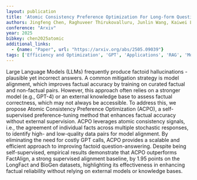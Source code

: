```yaml
---
layout: publication
title: 'Atomic Consistency Preference Optimization For Long-form Question Answering'
authors: Jingfeng Chen, Raghuveer Thirukovalluru, Junlin Wang, Kaiwei Luo, Bhuwan Dhingra
conference: "Arxiv"
year: 2025
bibkey: chen2025atomic
additional_links:
  - {name: "Paper", url: "https://arxiv.org/abs/2505.09039"}
tags: ['Efficiency and Optimization', 'GPT', 'Applications', 'RAG', 'Model Architecture', 'Training Techniques']
---
```

Large Language Models (LLMs) frequently produce factoid hallucinations - plausible yet incorrect answers. A common mitigation strategy is model alignment, which improves factual accuracy by training on curated factual and non-factual pairs. However, this approach often relies on a stronger model (e.g., GPT-4) or an external knowledge base to assess factual correctness, which may not always be accessible. To address this, we propose Atomic Consistency Preference Optimization (ACPO), a self-supervised preference-tuning method that enhances factual accuracy without external supervision. ACPO leverages atomic consistency signals, i.e., the agreement of individual facts across multiple stochastic responses, to identify high- and low-quality data pairs for model alignment. By eliminating the need for costly GPT calls, ACPO provides a scalable and efficient approach to improving factoid question-answering. Despite being self-supervised, empirical results demonstrate that ACPO outperforms FactAlign, a strong supervised alignment baseline, by 1.95 points on the LongFact and BioGen datasets, highlighting its effectiveness in enhancing factual reliability without relying on external models or knowledge bases.
